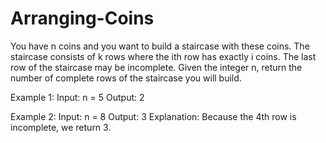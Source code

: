# Arranging-Coins
You have n coins and you want to build a staircase with these coins. The staircase consists of k rows where the ith row has exactly i coins. The last row of the staircase may be incomplete.
Given the integer n, return the number of complete rows of the staircase you will build.


Example 1:
Input: n = 5
Output: 2

Example 2:
Input: n = 8
Output: 3
Explanation: Because the 4th row is incomplete, we return 3.

